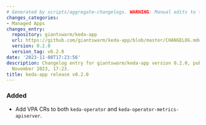 ```yaml
---
# Generated by scripts/aggregate-changelogs. WARNING: Manual edits to this files will be overwritten.
changes_categories:
- Managed Apps
changes_entry:
  repository: giantswarm/keda-app
  url: https://github.com/giantswarm/keda-app/blob/master/CHANGELOG.md#020---2023-11-08
  version: 0.2.0
  version_tag: v0.2.0
date: '2023-11-08T17:23:56'
description: Changelog entry for giantswarm/keda-app version 0.2.0, published on 08
  November 2023, 17:23.
title: keda-app release v0.2.0
---
```


### Added
- Add VPA CRs to both `keda-operator` and `keda-operator-metrics-apiserver`.
